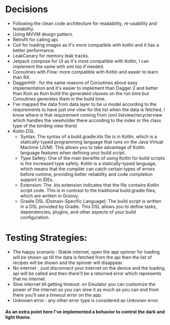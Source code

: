 # Decisions

* Following the clean code architecture for readability, re-usability and testability.
* Using MVVM design pattern.
* Retrofit for calling api.
* Coil for loading images as it's more compatible with kotlin and it has a better performance.
* LeakCanary for memory leak tracks.
* Jetpack compose for UI as it's more compatible with Kotlin, I can implement the same with xml too if needed.
* Coroutines with Flow: more compatible with Kotlin and easier to learn than RX.
* DaggerHilt : for the same reasons of Coroutines about easy implementation and it's easier to implement than Dagger 2 and better than Koin as Koin build the generated classes on the run time but Coroutines generates them in the build time.
* I've mapped the data from data layer to be ui model according to the requirements to have just one view for the list when the data is fetched, I know where is that requirement coming from (xml listview/recyclerview which handles the viewholder there according to the index or the class type of the binding view there)
* Kotlin DSL
    - Syntax: The syntax of a build.gradle.kts file is in Kotlin, which is a statically-typed programming language that runs on the Java Virtual Machine (JVM). This allows you to take advantage of Kotlin language features when defining your build script.
    - Type Safety: One of the main benefits of using Kotlin for build scripts is the increased type safety. Kotlin is a statically-typed language, which means that the compiler can catch certain types of errors before runtime, providing better reliability and code completion support in IDEs.
    - Extension: The .kts extension indicates that the file contains Kotlin script code. This is in contrast to the traditional build.gradle files, which are written in Groovy.
    - Gradle DSL (Domain-Specific Language): The build script is written in a DSL provided by Gradle. This DSL allows you to define tasks, dependencies, plugins, and other aspects of your build configuration.

# Testing Strategies:
- The happy scenario : Stable internet, open the app spinner for loading will be shown up till the data is fetched from the api then the list of recipes will be shown and the spinner will disappear.
- No internet : Just disconnect your internet on the device and the loading api will be called and then there'll be a returned error which represents that no internet.
- Slow internet till getting timeout: on Emulator you can customize the power of the internet so you can slow it as much as you can and from there you'll see a timeout error on the app.
- Unknown error : any other error type is considered as Unknown error.


#### As an extra point here I've implemented a behavior to control the dark and light theme.
